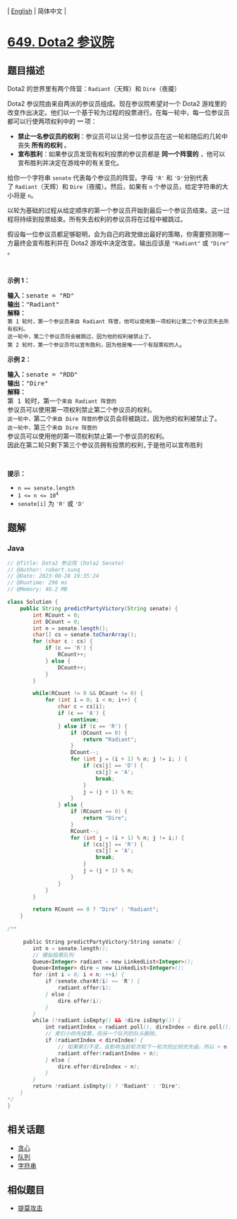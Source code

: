 
| [English](README_EN.md) | 简体中文 |

# [649. Dota2 参议院](https://leetcode.cn//problems/dota2-senate/)

## 题目描述

<p>Dota2 的世界里有两个阵营：<code>Radiant</code>（天辉）和&nbsp;<code>Dire</code>（夜魇）</p>

<p>Dota2 参议院由来自两派的参议员组成。现在参议院希望对一个 Dota2 游戏里的改变作出决定。他们以一个基于轮为过程的投票进行。在每一轮中，每一位参议员都可以行使两项权利中的 <strong>一 </strong>项：</p>

<ul>
	<li><strong>禁止一名参议员的权利</strong>：参议员可以让另一位参议员在这一轮和随后的几轮中丧失<strong> 所有的权利 </strong>。</li>
	<li><strong>宣布胜利</strong>：如果参议员发现有权利投票的参议员都是 <strong>同一个阵营的</strong> ，他可以宣布胜利并决定在游戏中的有关变化。</li>
</ul>

<p>给你一个字符串&nbsp;<code>senate</code> 代表每个参议员的阵营。字母 <code>'R'</code> 和 <code>'D'</code>分别代表了&nbsp;<code>Radiant</code>（天辉）和&nbsp;<code>Dire</code>（夜魇）。然后，如果有 <code>n</code> 个参议员，给定字符串的大小将是&nbsp;<code>n</code>。</p>

<p>以轮为基础的过程从给定顺序的第一个参议员开始到最后一个参议员结束。这一过程将持续到投票结束。所有失去权利的参议员将在过程中被跳过。</p>

<p>假设每一位参议员都足够聪明，会为自己的政党做出最好的策略，你需要预测哪一方最终会宣布胜利并在 Dota2 游戏中决定改变。输出应该是&nbsp;<code>"Radiant"</code> 或 <code>"Dire"</code> 。</p>

<p>&nbsp;</p>

<p><strong>示例 1：</strong></p>

<pre>
<strong>输入：</strong>senate = "RD"
<strong>输出：</strong>"Radiant"
<strong>解释：
</strong><code>第 1 轮时，第一个参议员来自 Radiant 阵营，他可以使用第一项权利让第二个参议员失去所有权利。
这一轮中，第二个参议员将会被跳过，因为他的权利被禁止了。
第 2 轮时，第一个参议员可以宣布胜利，因为他是唯一一个有投票权的人</code>。
</pre>

<p><strong>示例 2：</strong></p>

<pre>
<strong>输入：</strong>senate = "RDD"
<strong>输出：</strong>"Dire"
<strong>解释：</strong>
第 1 轮时，第一个<code>来自 Radiant 阵营的</code>参议员可以使用第一项权利禁止第二个参议员的权利。
<code>这一轮中，</code>第二个<code>来自 Dire 阵营的</code>参议员会将被跳过，因为他的权利被禁止了。
<code>这一轮中，</code>第三个<code>来自 Dire 阵营的</code>参议员可以使用他的第一项权利禁止第一个参议员的权利。
因此在第二轮只剩下第三个参议员拥有投票的权利,于是他可以宣布胜利
</pre>

<p>&nbsp;</p>

<p><strong>提示：</strong></p>

<ul>
	<li><code>n == senate.length</code></li>
	<li><code>1 &lt;= n &lt;= 10<sup>4</sup></code></li>
	<li><code>senate[i]</code> 为 <code>'R'</code> 或 <code>'D'</code></li>
</ul>


## 题解


### Java

```Java
// @Title: Dota2 参议院 (Dota2 Senate)
// @Author: robert.sunq
// @Date: 2023-08-28 19:35:24
// @Runtime: 290 ms
// @Memory: 40.2 MB

class Solution {
    public String predictPartyVictory(String senate) {
        int RCount = 0;
        int DCount = 0;
        int n = senate.length();
        char[] cs = senate.toCharArray();
        for (char c : cs) {
            if (c == 'R') {
                RCount++;
            } else {
                DCount++;
            }
        }

        while(RCount != 0 && DCount != 0) {
            for (int i = 0; i < n; i++) {
                char c = cs[i];
                if (c == 'A') {
                    continue;
                } else if (c == 'R') {
                    if (DCount == 0) {
                        return "Radiant";
                    }
                    DCount--;
                    for (int j = (i + 1) % n; j != i; ) {
                        if (cs[j] == 'D') {
                            cs[j] = 'A';
                            break;
                        }
                        j = (j + 1) % n;
                    }
                } else {
                    if (RCount == 0) {
                        return "Dire";
                    } 
                    RCount--;
                    for (int j = (i + 1) % n; j != i;) {
                        if (cs[j] == 'R') {
                            cs[j] = 'A';
                            break;
                        }
                        j = (j + 1) % n;
                    }
                }
            }
        }

        return RCount == 0 ? "Dire" : "Radiant";
    }

/** 
    
     public String predictPartyVictory(String senate) {
        int n = senate.length();
        // 模拟投票队列
        Queue<Integer> radiant = new LinkedList<Integer>();
        Queue<Integer> dire = new LinkedList<Integer>();
        for (int i = 0; i < n; ++i) {
            if (senate.charAt(i) == 'R') {
                radiant.offer(i);
            } else {
                dire.offer(i);
            }
        }
        while (!radiant.isEmpty() && !dire.isEmpty()) {
            int radiantIndex = radiant.poll(), direIndex = dire.poll();
            // 索引小的先投票，将另一个队列的队头删除。
            if (radiantIndex < direIndex) {
                // 如果索引不变，会影响当前轮次和下一轮次的比较优先级，所以 + n
                radiant.offer(radiantIndex + n);
            } else {
                dire.offer(direIndex + n);
            }
        }
        return !radiant.isEmpty() ? "Radiant" : "Dire";
    }
*/
}
```



## 相关话题

- [贪心](https://leetcode.cn//tag/greedy)
- [队列](https://leetcode.cn//tag/queue)
- [字符串](https://leetcode.cn//tag/string)

## 相似题目


- [提莫攻击](../teemo-attacking/README.md)
